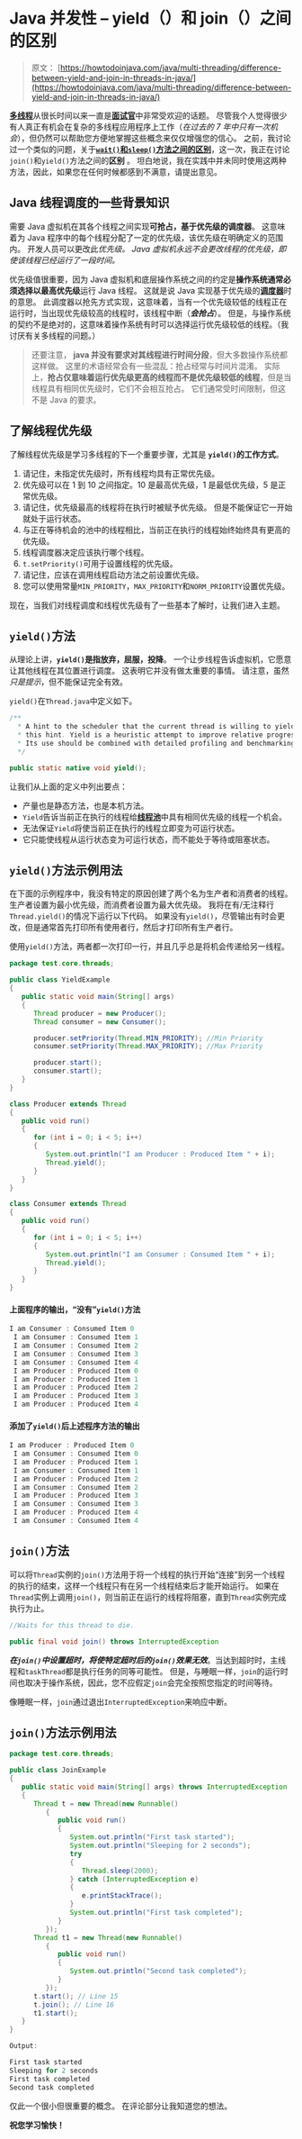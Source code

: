 # Java 并发性 – yield（）和 join（）之间的区别

> 原文： [https://howtodoinjava.com/java/multi-threading/difference-between-yield-and-join-in-threads-in-java/](https://howtodoinjava.com/java/multi-threading/difference-between-yield-and-join-in-threads-in-java/)

[**多线程**](//howtodoinjava.com/category/java/multi-threading/ "multi-threading")从很长时间以来一直是[**面试官**](//howtodoinjava.com/java-interview-questions/ "java interviews")中非常受欢迎的话题。 尽管我个人觉得很少有人真正有机会在复杂的多线程应用程序上工作（*在过去的 7 年中只有一次机会*），但仍然可以帮助您方便地掌握这些概念来仅仅增强您的信心。 之前，我讨论过一个类似的问题，关于[**`wait()`和`sleep()`方法之间的区别**](//howtodoinjava.com/java/multi-threading/difference-between-sleep-and-wait/ "wait and sleep")，这一次，我正在讨论`join()`和`yield()`方法之间的**区别** 。 坦白地说，我在实践中并未同时使用这两种方法，因此，如果您在任何时候都感到不满意，请提出意见。

## Java 线程调度的一些背景知识

需要 Java 虚拟机在其各个线程之间实现**可抢占，基于优先级的调度器**。 这意味着为 Java 程序中的每个线程分配了一定的优先级，该优先级在明确定义的范围内。 开发人员可以更改此*优先级。 Java 虚拟机永远不会更改线程的优先级，即使该线程已经运行了一段时间。*

优先级值很重要，因为 Java 虚拟机和底层操作系统之间的约定是**操作系统通常必须选择以最高优先级**运行 Java 线程。 这就是说 Java 实现基于优先级的[**调度器**](https://en.wikipedia.org/wiki/Fixed-priority_pre-emptive_scheduling "preemptive scheduling")时的意思。 此调度器以抢先方式实现，这意味着，当有一个优先级较低的线程正在运行时，当出现优先级较高的线程时，该线程中断（***会抢占***）。 但是，与操作系统的契约不是绝对的，这意味着操作系统有时可以选择运行优先级较低的线程。（我讨厌有关多线程的问题。）

> 还要注意， **java 并没有要求对其线程进行时间分段**，但大多数操作系统都这样做。 这里的术语经常会有一些混乱：抢占经常与时间片混淆。 实际上，**抢占仅意味着运行优先级更高的线程而不是优先级较低的线程**，但是当线程具有相同优先级时，它们不会相互抢占。 它们通常受时间限制，但这不是 Java 的要求。

## 了解线程优先级

了解线程优先级是学习多线程的下一个重要步骤，尤其是 **`yield()`的工作方式**。

1.  请记住，未指定优先级时，所有线程均具有正常优先级。
2.  优先级可以在 1 到 10 之间指定。10 是最高优先级，1 是最低优先级，5 是正常优先级。
3.  请记住，优先级最高的线程将在执行时被赋予优先级。 但是不能保证它一开始就处于运行状态。
4.  与正在等待机会的池中的线程相比，当前正在执行的线程始终始终具有更高的优先级。
5.  线程调度器决定应该执行哪个线程。
6.  `t.setPriority()`可用于设置线程的优先级。
7.  请记住，应该在调用线程启动方法之前设置优先级。
8.  您可以使用常量`MIN_PRIORITY`，`MAX_PRIORITY`和`NORM_PRIORITY`设置优先级。

现在，当我们对线程调度和线程优先级有了一些基本了解时，让我们进入主题。

## `yield()`方法

从理论上讲，**`yield()`是指放弃，屈服，投降**。 一个让步线程告诉虚拟机，它愿意让其他线程在其位置进行调度。 这表明它并没有做太重要的事情。 请注意，虽然*只是提示*，但不能保证完全有效。

`yield()`在`Thread.java`中定义如下。

```java
/**
  *	A hint to the scheduler that the current thread is willing to yield its current use of a processor. The scheduler is free to ignore
  * this hint. Yield is a heuristic attempt to improve relative progression between threads that would otherwise over-utilize a CPU. 
  * Its use should be combined with detailed profiling and benchmarking to ensure that it actually has the desired effect. 
  */

public static native void yield();

```

让我们从上面的定义中列出要点：

*   产量也是静态方法，也是本机方法。
*   `Yield`告诉当前正在执行的线程给[**线程池**](//howtodoinjava.com/java-5/java-executor-framework-tutorial-and-best-practices/ "thread pool")中具有相同优先级的线程一个机会。
*   无法保证`Yield`将使当前正在执行的线程立即变为可运行状态。
*   它只能使线程从运行状态变为可运行状态，而不能处于等待或阻塞状态。

## `yield()`方法示例用法

在下面的示例程序中，我没有特定的原因创建了两个名为生产者和消费者的线程。 生产者设置为最小优先级，而消费者设置为最大优先级。 我将在有/无注释行`Thread.yield()`的情况下运行以下代码。 如果没有`yield()`，尽管输出有时会更改，但是通常首先打印所有使用者行，然后才打印所有生产者行。

使用`yield()`方法，两者都一次打印一行，并且几乎总是将机会传递给另一线程。

```java
package test.core.threads;

public class YieldExample
{
   public static void main(String[] args)
   {
      Thread producer = new Producer();
      Thread consumer = new Consumer();

      producer.setPriority(Thread.MIN_PRIORITY); //Min Priority
      consumer.setPriority(Thread.MAX_PRIORITY); //Max Priority

      producer.start();
      consumer.start();
   }
}

class Producer extends Thread
{
   public void run()
   {
      for (int i = 0; i < 5; i++)
      {
         System.out.println("I am Producer : Produced Item " + i);
         Thread.yield();
      }
   }
}

class Consumer extends Thread
{
   public void run()
   {
      for (int i = 0; i < 5; i++)
      {
         System.out.println("I am Consumer : Consumed Item " + i);
         Thread.yield();
      }
   }
}

```

#### 上面程序的输出，“没有”`yield()`方法

```java
I am Consumer : Consumed Item 0
 I am Consumer : Consumed Item 1
 I am Consumer : Consumed Item 2
 I am Consumer : Consumed Item 3
 I am Consumer : Consumed Item 4
 I am Producer : Produced Item 0
 I am Producer : Produced Item 1
 I am Producer : Produced Item 2
 I am Producer : Produced Item 3
 I am Producer : Produced Item 4
```

#### 添加了`yield()`后上述程序方法的输出

```java
I am Producer : Produced Item 0
 I am Consumer : Consumed Item 0
 I am Producer : Produced Item 1
 I am Consumer : Consumed Item 1
 I am Producer : Produced Item 2
 I am Consumer : Consumed Item 2
 I am Producer : Produced Item 3
 I am Consumer : Consumed Item 3
 I am Producer : Produced Item 4
 I am Consumer : Consumed Item 4
```

## `join()`方法

可以将`Thread`实例的`join()`方法用于将一个线程的执行开始“连接”到另一个线程的执行的结束，这样一个线程只有在另一个线程结束后才能开始运行。 如果在`Thread`实例上调用`join()`，则当前正在运行的线程将阻塞，直到`Thread`实例完成执行为止。

```java
//Waits for this thread to die. 

public final void join() throws InterruptedException

```

***在`join()`中设置超时，将使特定超时后的`join()`效果无效***。当达到超时时，主线程和`taskThread`都是执行任务的同等可能性。 但是，与睡眠一样，`join`的运行时间也取决于操作系统，因此，您不应假定`join`会完全按照您指定的时间等待。

像睡眠一样，`join`通过退出`InterruptedException`来响应中断。

## `join()`方法示例用法

```java
package test.core.threads;

public class JoinExample
{
   public static void main(String[] args) throws InterruptedException
   {
      Thread t = new Thread(new Runnable()
         {
            public void run()
            {
               System.out.println("First task started");
               System.out.println("Sleeping for 2 seconds");
               try
               {
                  Thread.sleep(2000);
               } catch (InterruptedException e)
               {
                  e.printStackTrace();
               }
               System.out.println("First task completed");
            }
         });
      Thread t1 = new Thread(new Runnable()
         {
            public void run()
            {
               System.out.println("Second task completed");
            }
         });
      t.start(); // Line 15
      t.join(); // Line 16
      t1.start();
   }
}

Output:

First task started
Sleeping for 2 seconds
First task completed
Second task completed

```

仅此一个很小但很重要的概念。 在评论部分让我知道您的想法。

**祝您学习愉快！**